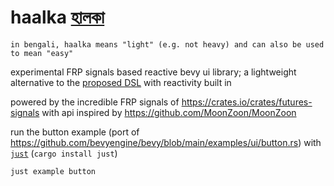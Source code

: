 # haalka [হালকা](https://translate.google.com/?sl=bn&tl=en&text=%E0%A6%B9%E0%A6%BE%E0%A6%B2%E0%A6%95%E0%A6%BE&op=translate)
```
in bengali, haalka means "light" (e.g. not heavy) and can also be used to mean "easy"
```

experimental FRP signals based reactive bevy ui library; a lightweight alternative to the [proposed DSL](https://github.com/bevyengine/bevy/discussions/9538) with reactivity built in

powered by the incredible FRP signals of https://crates.io/crates/futures-signals with api inspired by https://github.com/MoonZoon/MoonZoon

run the button example (port of https://github.com/bevyengine/bevy/blob/main/examples/ui/button.rs) with [`just`](https://github.com/casey/just) (`cargo install just`)
```bash
just example button
```
